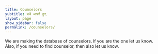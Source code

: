 ```yaml
---
title: Counselors
subtitle: सबै आफ्नै हुन्
layout: page
show_sidebar: false
permalink: /counselors/
---
```


We are making the database of counselors. If you are the one let us know.
Also, if you need to find counselor, then also let us know.
